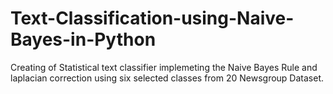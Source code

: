 # Text-Classification-using-Naive-Bayes-in-Python
Creating of Statistical text classifier implemeting the Naive Bayes Rule and laplacian correction using six selected classes from 20 Newsgroup Dataset.
